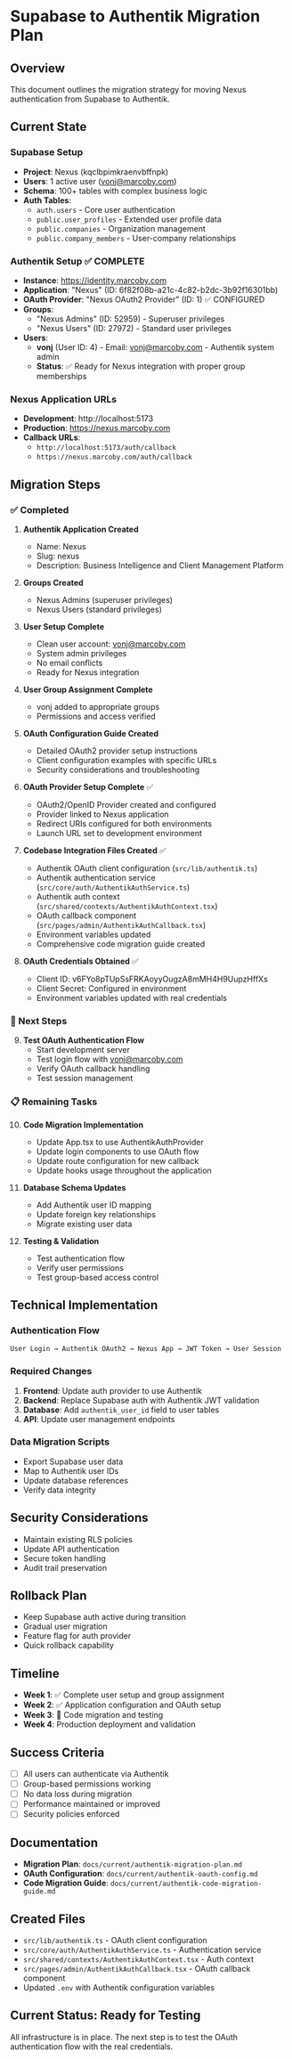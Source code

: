 # Supabase to Authentik Migration Plan

## Overview
This document outlines the migration strategy for moving Nexus authentication from Supabase to Authentik.

## Current State

### Supabase Setup
- **Project**: Nexus (kqclbpimkraenvbffnpk)
- **Users**: 1 active user (vonj@marcoby.com)
- **Schema**: 100+ tables with complex business logic
- **Auth Tables**: 
  - `auth.users` - Core user authentication
  - `public.user_profiles` - Extended user profile data
  - `public.companies` - Organization management
  - `public.company_members` - User-company relationships

### Authentik Setup ✅ COMPLETE
- **Instance**: https://identity.marcoby.com
- **Application**: "Nexus" (ID: 6f82f08b-a21c-4c82-b2dc-3b92f16301bb)
- **OAuth Provider**: "Nexus OAuth2 Provider" (ID: 1) ✅ CONFIGURED
- **Groups**: 
  - "Nexus Admins" (ID: 52959) - Superuser privileges
  - "Nexus Users" (ID: 27972) - Standard user privileges
- **Users**: 
  - **vonj** (User ID: 4) - Email: vonj@marcoby.com - Authentik system admin
  - **Status**: ✅ Ready for Nexus integration with proper group memberships

### Nexus Application URLs
- **Development**: http://localhost:5173
- **Production**: https://nexus.marcoby.com
- **Callback URLs**: 
  - `http://localhost:5173/auth/callback`
  - `https://nexus.marcoby.com/auth/callback`

## Migration Steps

### ✅ Completed
1. **Authentik Application Created**
   - Name: Nexus
   - Slug: nexus
   - Description: Business Intelligence and Client Management Platform

2. **Groups Created**
   - Nexus Admins (superuser privileges)
   - Nexus Users (standard privileges)

3. **User Setup Complete**
   - Clean user account: vonj@marcoby.com
   - System admin privileges
   - No email conflicts
   - Ready for Nexus integration

4. **User Group Assignment Complete**
   - vonj added to appropriate groups
   - Permissions and access verified

5. **OAuth Configuration Guide Created**
   - Detailed OAuth2 provider setup instructions
   - Client configuration examples with specific URLs
   - Security considerations and troubleshooting

6. **OAuth Provider Setup Complete** ✅
   - OAuth2/OpenID Provider created and configured
   - Provider linked to Nexus application
   - Redirect URIs configured for both environments
   - Launch URL set to development environment

7. **Codebase Integration Files Created** ✅
   - Authentik OAuth client configuration (`src/lib/authentik.ts`)
   - Authentik authentication service (`src/core/auth/AuthentikAuthService.ts`)
   - Authentik auth context (`src/shared/contexts/AuthentikAuthContext.tsx`)
   - OAuth callback component (`src/pages/admin/AuthentikAuthCallback.tsx`)
   - Environment variables updated
   - Comprehensive code migration guide created

8. **OAuth Credentials Obtained** ✅
   - Client ID: v6FYo8pTUpSsFRKAoyyOugzA8mMH4H9UupzHffXs
   - Client Secret: Configured in environment
   - Environment variables updated with real credentials

### 🔄 Next Steps
9. **Test OAuth Authentication Flow**
   - Start development server
   - Test login flow with vonj@marcoby.com
   - Verify OAuth callback handling
   - Test session management

### 📋 Remaining Tasks
10. **Code Migration Implementation**
    - Update App.tsx to use AuthentikAuthProvider
    - Update login components to use OAuth flow
    - Update route configuration for new callback
    - Update hooks usage throughout the application

11. **Database Schema Updates**
    - Add Authentik user ID mapping
    - Update foreign key relationships
    - Migrate existing user data

12. **Testing & Validation**
    - Test authentication flow
    - Verify user permissions
    - Test group-based access control

## Technical Implementation

### Authentication Flow
```
User Login → Authentik OAuth2 → Nexus App → JWT Token → User Session
```

### Required Changes
1. **Frontend**: Update auth provider to use Authentik
2. **Backend**: Replace Supabase auth with Authentik JWT validation
3. **Database**: Add `authentik_user_id` field to user tables
4. **API**: Update user management endpoints

### Data Migration Scripts
- Export Supabase user data
- Map to Authentik user IDs
- Update database references
- Verify data integrity

## Security Considerations
- Maintain existing RLS policies
- Update API authentication
- Secure token handling
- Audit trail preservation

## Rollback Plan
- Keep Supabase auth active during transition
- Gradual user migration
- Feature flag for auth provider
- Quick rollback capability

## Timeline
- **Week 1**: ✅ Complete user setup and group assignment
- **Week 2**: ✅ Application configuration and OAuth setup
- **Week 3**: 🔄 Code migration and testing
- **Week 4**: Production deployment and validation

## Success Criteria
- [ ] All users can authenticate via Authentik
- [ ] Group-based permissions working
- [ ] No data loss during migration
- [ ] Performance maintained or improved
- [ ] Security policies enforced

## Documentation
- **Migration Plan**: `docs/current/authentik-migration-plan.md`
- **OAuth Configuration**: `docs/current/authentik-oauth-config.md`
- **Code Migration Guide**: `docs/current/authentik-code-migration-guide.md`

## Created Files
- `src/lib/authentik.ts` - OAuth client configuration
- `src/core/auth/AuthentikAuthService.ts` - Authentication service
- `src/shared/contexts/AuthentikAuthContext.tsx` - Auth context
- `src/pages/admin/AuthentikAuthCallback.tsx` - OAuth callback component
- Updated `.env` with Authentik configuration variables

## Current Status: Ready for Testing
All infrastructure is in place. The next step is to test the OAuth authentication flow with the real credentials.

